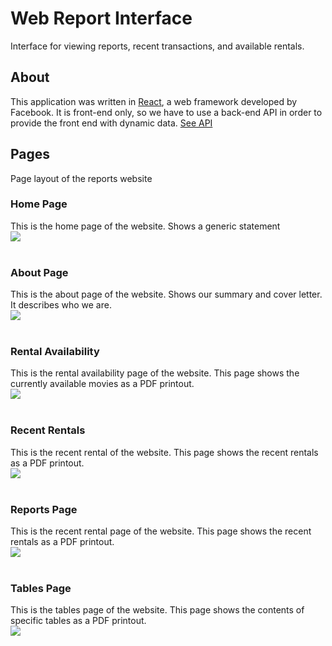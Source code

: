 # Web Report Interface

Interface for viewing reports, recent transactions, and available rentals.

## About

This application was written in [React](https://reactjs.org/), a web framework developed by Facebook. It is front-end only, so we have to use a back-end API in order to provide the front end with dynamic data. [See API](https://github.com/The1TrueJoe/Database-Case-Studies/tree/main/Old_Time_Movie_Rentals/applications/backend-api)

## Pages

Page layout of the reports website
### Home Page

This is the home page of the website. Shows a generic statement
<br>
<img src="https://the1truejoe.github.io/Database-Case-Studies/Old_Time_Movie_Rentals/documents/screenshots/webapp/HomePage.png">
<br><br>


### About Page

This is the about page of the website. Shows our summary and cover letter. It describes who we are.
<br>
<img src="https://the1truejoe.github.io/Database-Case-Studies/Old_Time_Movie_Rentals/documents/screenshots/webapp/AboutPage.png">
<br><br>


### Rental Availability

This is the rental availability page of the website. This page shows the currently available movies as a PDF printout.
<br>
<img src="https://the1truejoe.github.io/Database-Case-Studies/Old_Time_Movie_Rentals/documents/screenshots/webapp/RentalAvailability.png">
<br><br>


### Recent Rentals

This is the recent rental of the website. This page shows the recent rentals as a PDF printout.
<br>
<img src="https://the1truejoe.github.io/Database-Case-Studies/Old_Time_Movie_Rentals/documents/screenshots/webapp/RecentRentals.png">
<br><br>


### Reports Page

This is the recent rental page of the website. This page shows the recent rentals as a PDF printout.
<br>
<img src="https://the1truejoe.github.io/Database-Case-Studies/Old_Time_Movie_Rentals/documents/screenshots/webapp/ReportPage.png">
<br><br>


### Tables Page

This is the tables page of the website. This page shows the contents of specific tables as a PDF printout.
<br>
<img src="https://the1truejoe.github.io/Database-Case-Studies/Old_Time_Movie_Rentals/documents/screenshots/webapp/TablePage.png">
<br><br>